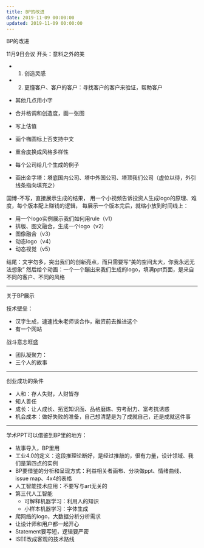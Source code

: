 ```yaml
---
title: BP的改进
date: 2019-11-09 00:00:00
updated: 2019-11-09 00:00:00
---
```


BP的改进

11月9日会议
开头：意料之外的美

* 1. 创造灵感
* 2. 更懂客户、客户的客户：寻找客户的客户来验证，帮助客户
* 其他几点用小字

* 合并格调和创造度，画一张图
* 写上估值
* 画个椭圆标上否支持中文
* 重合度换成风格多样性
* 每个公司给几个生成的例子
* 画出金字塔：塔底国内公司、塔中外国公司、塔顶我们公司（虚位以待，外引线条指向填充之）

国博-不写，直接展示生成的结果，
用一个小视频告诉投资人生成logo的原理、难度，每个版本配上赚钱的逻辑，
每展示一个版本完后，就缩小放到时间线上：
* 用一个logo实例展示我们如何用rule（v1）
* 排版、图文融合，生成一个logo（v2）
* 图像融合（v3）
* 动态logo（v4）
* 动态视觉（v5）

结尾：文字勿多，突出我们的创新亮点，而只需要写“美的空间太大，你我永远无法想象”
然后给个动画：一个一个蹦出来我们生成的logo，填满ppt页面，是来自不同的客户、不同的风格

-----
关于BP展示

技术壁垒：
* 汉字生成，速速找朱老师谈合作，融资前去推进这个
* 有一个网站

战斗意志旺盛
* 团队凝聚力：
* 三个人的故事

------
创业成功的条件
* 人和：存人失财，人财皆存
* 知人善任
* 成长：让人成长、拓宽知识面、品格磨炼、穷考耐力、富考抗诱惑
* 机会成本：做好失败的准备，自己想清楚是为了成就自己，还是成就这件事

-------
学术PPT可以借鉴到BP里的地方：

* 故事导入，BP里用
* 工业4.0的定义：这段推理论断好，是经过推敲的，很有力量，设计领域、我们是第四点的实例
* BP要借鉴的分析和呈现方式：利益相关者画布、分块做ppt、情绪曲线、issue map、4x4的表格
* 人工智能技术应用：不要写与art无关的
* 第三代人工智能
	* 可解释机器学习：利用人的知识
	* 小样本机器学习：字体生成
* 爬网络的logo，大数据分析分析需求
* 让设计师和用户都一起开心
* Statement要写短，逻辑要严密
* ISEE改成客观的技术路线

